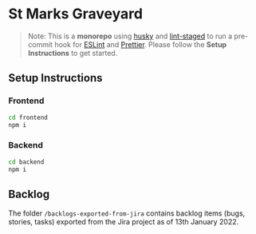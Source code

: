 # St Marks Graveyard

> Note: This is a **monorepo** using [husky](https://typicode.github.io/husky/#/) and [lint-staged](https://github.com/okonet/lint-staged) to run a pre-commit hook for [ESLint](https://eslint.org) and [Prettier](https://prettier.io). Please follow the **Setup Instructions** to get started.

## Setup Instructions

### Frontend

```sh
cd frontend
npm i
```

### Backend

```sh
cd backend
npm i
```



## Backlog

The folder `/backlogs-exported-from-jira` contains backlog items (bugs, stories, tasks) exported from the Jira project as of 13th January 2022.


